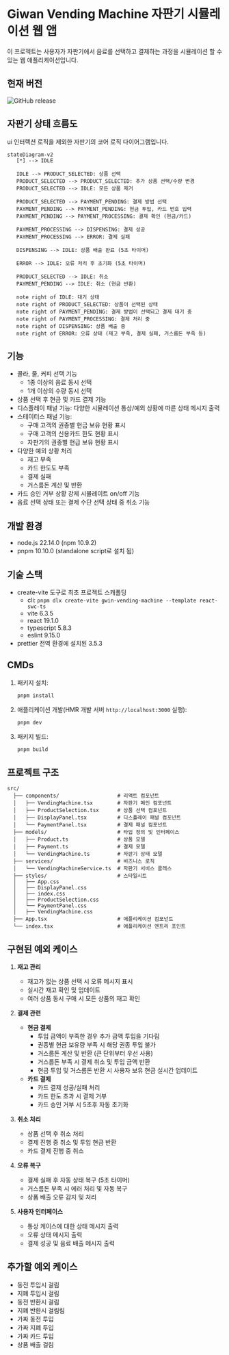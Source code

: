# Giwan Vending Machine 자판기 시뮬레이션 웹 앱

이 프로젝트는 사용자가 자판기에서 음료를 선택하고 결제하는 과정을 시뮬레이션 할 수 있는 웹 애플리케이션입니다.

## 현재 버전

![GitHub release](https://img.shields.io/github/release/gwin-lim/giwan-vending-machine.svg)

## 자판기 상태 흐름도

ui 인터랙션 로직을 제외한 자판기의 코어 로직 다이어그램입니다.

```mermaid
stateDiagram-v2
   [*] --> IDLE

   IDLE --> PRODUCT_SELECTED: 상품 선택
   PRODUCT_SELECTED --> PRODUCT_SELECTED: 추가 상품 선택/수량 변경
   PRODUCT_SELECTED --> IDLE: 모든 상품 제거

   PRODUCT_SELECTED --> PAYMENT_PENDING: 결제 방법 선택
   PAYMENT_PENDING --> PAYMENT_PENDING: 현금 투입, 카드 번호 입력
   PAYMENT_PENDING --> PAYMENT_PROCESSING: 결제 확인 (현금/카드)

   PAYMENT_PROCESSING --> DISPENSING: 결제 성공
   PAYMENT_PROCESSING --> ERROR: 결제 실패

   DISPENSING --> IDLE: 상품 배출 완료 (5초 타이머)

   ERROR --> IDLE: 오류 처리 후 초기화 (5초 타이머)

   PRODUCT_SELECTED --> IDLE: 취소
   PAYMENT_PENDING --> IDLE: 취소 (현금 반환)

   note right of IDLE: 대기 상태
   note right of PRODUCT_SELECTED: 상품이 선택된 상태
   note right of PAYMENT_PENDING: 결제 방법이 선택되고 결제 대기 중
   note right of PAYMENT_PROCESSING: 결제 처리 중
   note right of DISPENSING: 상품 배출 중
   note right of ERROR: 오류 상태 (재고 부족, 결제 실패, 거스름돈 부족 등)
```

## 기능

- 콜라, 물, 커피 선택 기능
  - 1종 이상의 음료 동시 선택
  - 1개 이상의 수량 동시 선택
- 상품 선택 후 현금 및 카드 결제 기능
- 디스플레이 패널 기능: 다양한 시뮬레이션 통상/예외 상황에 따른 상태 메시지 출력
- 스테이터스 패널 기능:
  - 구매 고객의 권종별 현금 보유 현황 표시
  - 구매 고객의 신용카드 한도 현황 표시
  - 자판기의 권종별 현급 보유 현황 표시
- 다양한 예외 상황 처리
  - 재고 부족
  - 카드 한도도 부족
  - 결제 실패
  - 거스름돈 계산 및 반환
- 카드 승인 거부 상황 강제 시뮬레이트 on/off 기능
- 음료 선택 상태 또는 결제 수단 선택 상태 중 취소 기능

## 개발 환경

- node.js 22.14.0 (npm 10.9.2)
- pnpm 10.10.0 (standalone script로 설치 됨)

## 기술 스택

- create-vite 도구로 최초 프로젝트 스캐폴딩
  - cli: `pnpm dlx create-vite gwin-vending-machine --template react-swc-ts`
  - vite 6.3.5
  - react 19.1.0
  - typescript 5.8.3
  - eslint 9.15.0
- prettier 전역 환경에 설치된 3.5.3

## CMDs

1. 패키지 설치:

   ```bash
   pnpm install
   ```

2. 애플리케이션 개발(HMR 개발 서버 `http://localhost:3000` 실행):

   ```bash
   pnpm dev
   ```

3. 패키지 빌드:
   ```bash
   pnpm build
   ```

## 프로젝트 구조

```
src/
  ├── components/                   # 리액트 컴포넌트
  │   ├── VendingMachine.tsx        # 자판기 메인 컴포넌트
  │   ├── ProductSelection.tsx      # 상품 선택 컴포넌트
  │   ├── DisplayPanel.tsx          # 디스플레이 패널 컴포넌트
  │   └── PaymentPanel.tsx          # 결제 패널 컴포넌트
  ├── models/                       # 타입 정의 및 인터페이스
  │   ├── Product.ts                # 상품 모델
  │   ├── Payment.ts                # 결제 모델
  │   └── VendingMachine.ts         # 자판기 상태 모델
  ├── services/                     # 비즈니스 로직
  │   └── VendingMachineService.ts  # 자판기 서비스 클래스
  ├── styles/                       # 스타일시트
  │   ├── App.css
  │   ├── DisplayPanel.css
  │   ├── index.css
  │   ├── ProductSelection.css
  │   └── PaymentPanel.css
  │   ├── VendingMachine.css
  ├── App.tsx                       # 애플리케이션 컴포넌트
  └── index.tsx                     # 애플리케이션 엔트리 포인트
```

## 구현된 예외 케이스

1. **재고 관리**

   - 재고가 없는 상품 선택 시 오류 메시지 표시
   - 실시간 재고 확인 및 업데이트
   - 여러 상품 동시 구매 시 모든 상품의 재고 확인

2. **결제 관련**

   - **현금 결제**
     - 투입 금액이 부족한 경우 추가 금액 투입을 기다림
     - 권종별 현금 보유량 부족 시 해당 권종 투입 불가
     - 거스름돈 계산 및 반환 (큰 단위부터 우선 사용)
     - 거스름돈 부족 시 결제 취소 및 투입 금액 반환
     - 현금 투입 및 거스름돈 반환 시 사용자 보유 현금 실시간 업데이트
   - **카드 결제**
     - 카드 결제 성공/실패 처리
     - 카드 한도 초과 시 결제 거부
     - 카드 승인 거부 시 5초후 자동 초기화

3. **취소 처리**

   - 상품 선택 후 취소 처리
   - 결제 진행 중 취소 및 투입 현금 반환
   - 카드 결제 진행 중 취소

4. **오류 복구**

   - 결제 실패 후 자동 상태 복구 (5초 타이머)
   - 거스름돈 부족 시 에러 처리 및 자동 복구
   - 상품 배출 오류 감지 및 처리

5. **사용자 인터페이스**

   - 통상 케이스에 대한 상태 메시지 출력
   - 오류 상태 메시지 출력
   - 결제 성공 및 음료 배출 메시지 출력

## 추가할 예외 케이스

- 동전 투입시 걸림
- 지폐 투입시 걸림
- 동전 반환시 걸림
- 지폐 반환시 걸림림
- 가짜 동전 투입
- 가짜 지폐 투입
- 가짜 카드 투입
- 상품 배출 걸림
